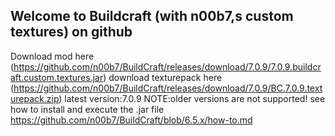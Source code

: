 ## Welcome to Buildcraft (with n00b7,s custom textures) on github
Download mod here (https://github.com/n00b7/BuildCraft/releases/download/7.0.9/7.0.9.buildcraft.custom.textures.jar)
download texturepack here (https://github.com/n00b7/BuildCraft/releases/download/7.0.9/BC.7.0.9.texturepack.zip)
latest version:7.0.9
NOTE:older versions are not supported!
see how to install and execute the .jar file https://github.com/n00b7/BuildCraft/blob/6.5.x/how-to.md
